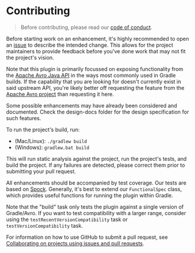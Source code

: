 # Contributing

> Before contributing, please read our [code of conduct](https://github.com/davidmc24/gradle-avro-plugin/blob/master/CODE_OF_CONDUCT.md).

Before starting work on an enhancement, it's highly recommended to open an [issue](https://github.com/davidmc24/gradle-avro-plugin/issues) to describe the intended change.
This allows for the project maintainers to provide feedback before you've done work that may not fit the project's vision.

Note that this plugin is primarily focussed on exposing functionality from the [Apache Avro Java API](https://avro.apache.org/docs/current/api/java/index.html) in the ways most commonly used in Gradle builds.
If the capability that you are looking for doesn't currently exist in said upstream API, you're likely better off requesting the feature from the [Apache Avro project](https://avro.apache.org/) than requesting it here.

Some possible enhancements may have already been considered and documented.  Check the design-docs folder for the design specification for such features.

To run the project's build, run:

* (Mac/Linux): `./gradlew build`
* (Windows): `gradlew.bat build`

This will run static analysis against the project, run the project's tests, and build the project.
If any failures are detected, please correct them prior to submitting your pull request.

All enhancements should be accompanied by test coverage.
Our tests are based on [Spock](https://github.com/spockframework/spock).
Generally, it's best to extend our `FunctionalSpec` class, which provides useful functions for running the plugin within Gradle.

Note that the "build" task only tests the plugin against a single version of Gradle/Avro.
If you want to test compatibility with a larger range, consider using the `testRecentVersionCompatibility` task or `testVersionCompatibility` task.

For information on how to use GitHub to submit a pull request, see [Collaborating on projects using issues and pull requests](https://help.github.com/categories/collaborating-on-projects-using-issues-and-pull-requests/).
